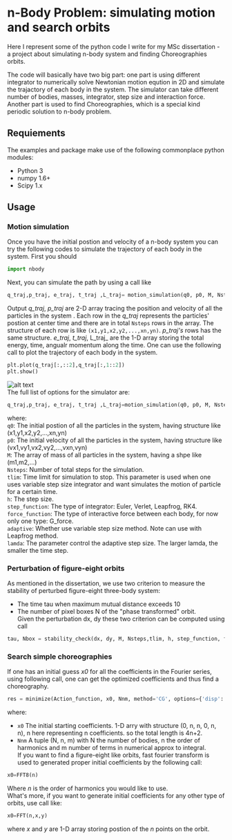 # n-Body Problem: simulating motion and search orbits
Here I represent some of the python code I write for my MSc dissertation - a project about simulating n-body system and finding Choreographies orbits. 

The code will basically have two big part: one part is using different integrator to numerically solve Newtonian motion eqution in 2D and simulate the trajactory of each body in the system. The simulator can take different number of bodies, masses, integrator, step size and interaction force. Another part is used to find Choreographies, which is a special kind periodic solution to n-body problem.

## Requiements 
The examples and package make use of the following commonplace python modules:
* Python 3
* numpy 1.6+
* Scipy 1.x

## Usage 
### Motion simulation
Once you have the initial postion and velocity of a n-body system you can try the following codes to simulate the trajectory of each body in the system. First you should
```python
import nbody
```
Next, you can simulate the path by using a call like
```python
q_traj,p_traj, e_traj, t_traj ,L_traj= motion_simulation(q0, p0, M, Nsteps, h, Verlet, G_force)
```
Output _q_traj_, _p_traj_ are 2-D array tracing the position and velocity of all the particles in the system . Each row in the _q_traj_ represents the particles' postion at center time and there are in total `Nsteps` rows in the array. The structure of each row is like `(x1,y1,x2,y2,...,xn,yn)`. _p_traj's_ rows has the same structure. _e_traj_, _t_traj_, L_traj_ are the 1-D array storing the total energy, time, angualr momentum along the time. One can use the following call to plot the trajectory of each body in the system.
```python
plt.plot(q_traj[:,::2],q_traj[:,1::2])
plt.show()
```
![alt text](https://github.com/JingyaoDOU/n-Body-simulator/blob/master/git01.png)  
The full list of options for the simulator are:
```python
q_traj,p_traj, e_traj, t_traj ,L_traj=motion_simulation(q0, p0, M, Nsteps, tlim=1e10, h, step_function, force_function, adaptive=False, lamda=50)
```
where:  
   `q0`: The initial postion of all the particles in the system, having structure like (x1,y1,x2,y2,...,xn,yn)  
   `p0`: The initial velocity of all the particles in the system, having structure like             (vx1,vy1,vx2,vy2,...,vxn,vyn)  
   `M`: The array of mass of all particles in the system, having a shpe like (m1,m2,...)  
   `Nsteps`: Number of total steps for the simulation.  
   `tlim`: Time limit for simulation to stop. This parameter is used when one uses variable step size integrator and want simulates the motion of particle for a certain time.    
   `h`: The step size.  
   `step_function`: The type of integrator: Euler, Verlet, Leapfrog, RK4.  
   `force_function`: The type of interactive force between each body, for now only one type: G_force.  
   `adaptive`: Whether use variable step size method. Note can use with Leapfrog method.   
   `lamda`: The parameter control the adaptive step size. The larger lamda, the smaller the time step.  
### Perturbation of figure-eight orbits  
As mentioned in the dissertation, we use two criterion to measure the stability of perturbed figure-eight three-body system:  
* The time tau when maximum mutual distance exceeds 10  
* The number of pixel boxes N of the "phase transformed" orbit.  
Given the perturbation dx, dy these two criterion can be computed using call
```python
tau, Nbox = stability_check(dx, dy, M, Nsteps,tlim, h, step_function, force_function, adaptive=True, lamda=50)
```
### Search simple choreographies
If one has an initial guess _x0_ for all the coefficients in the Fourier series, using following call, one can get the optimized coefficients and thus find a choreography.
```python
res = minimize(Action_function, x0, Nnm, method='CG', options={'disp': True})
```
where:  
* `x0`  The initial starting coefficients. 1-D arry with structure (0, n, n, 0, n, n), n here representing n coefficients. so the total length is 4n+2. 
* `Nnm` A tuple (N, n, m) with N the number of bodies, n the order of harmonics and m number of terms in numerical approx to integral.  
If you want to find a figure-eight like orbits, fast fourier transform is used to generated proper initial coefficients by the following call:  
```python
x0=FFT8(n)
```
Where _n_ is the order of harmonics you would like to use.  
What's more, if you want to generate initial coefficients for any other type of orbits, use call like:
```python
x0=FFT(n,x,y)
```
where _x_ and _y_ are 1-D array storing postion of the _n_ points on the orbit.
